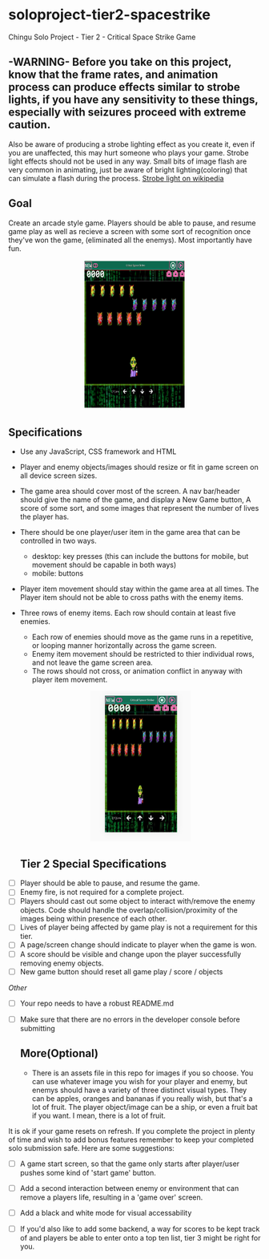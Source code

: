 # soloproject-tier2-spacestrike
Chingu Solo Project - Tier 2 - Critical Space Strike Game


## -WARNING- Before you take on this project, know that the frame rates, and animation process can produce effects similar to strobe lights,  if you have any sensitivity to these things, especially with seizures proceed with extreme caution.
Also be aware of producing a strobe lighting effect as you create it, even if you are unaffected, this may hurt someone who plays your game. Strobe light effects should not be used in any way.  Small bits of image flash are very common in animating, just be aware of bright lighting(coloring) that can simulate a flash during the process. 
[Strobe light on wikipedia](https://en.wikipedia.org/wiki/Strobe_light)


## Goal
Create an arcade style game. Players should be able to pause, and resume game play as well as recieve a screen with some sort of recognition once they've won the game, (eliminated all the enemys). 
Most importantly have fun.  

<p align="center">
  
<img src="images/CSS-2v2.gif" width="200" height="300"/>

  </p>

## Specifications
* Use any JavaScript, CSS framework and HTML
* Player and enemy objects/images should resize or fit in game screen on all device screen sizes. 
* The game area should cover most of the screen.  A nav bar/header should give the name of the game, and display a New Game button, A score of some sort, and some images that represent the number of lives the player has.
* There should be one player/user item in the game area that can be controlled in two ways.  
  - desktop: key presses (this can include the buttons for mobile, but movement should be capable in both ways)
  - mobile: buttons
* Player item movement should stay within the game area at all times. The Player item should not be able to cross paths with the enemy items.
* Three rows of enemy items. Each row should contain at least five enemies.
  - Each row of enemies should move as the game runs in a repetitive, or looping manner horizontally across the game screen.
  - Enemy item movement should be restricted to thier individual rows, and not leave the game screen area. 
  - The rows should not cross, or animation conflict in anyway with player item movement.
  <p align="center">
  <img src="images/mobile_CSS2.JPG" width="200" height="300"/>
  </p>
  
  ## Tier 2 Special Specifications
 - [ ] Player should be able to pause, and resume the game. 
 - [ ] Enemy fire, is not required for a complete project.
 - [ ] Players should cast out some object to interact with/remove the enemy objects. Code should handle the overlap/collision/proximity of the images being within presence of each other.  
 - [ ] Lives of player being affected by game play is not a requirement for this tier. 
 - [ ] A page/screen change should indicate to player when the game is won.
 - [ ] A score should be visible and change upon the player successfully removing enemy objects.
 - [ ] New game button should reset all game play / score / objects
 
  *Other*
  
- [ ] Your repo needs to have a robust README.md
- [ ] Make sure that there are no errors in the developer console before submitting

  ## More(Optional)
  * There is an assets file in this repo for images if you so choose.  You can use whatever image you wish for your player and enemy, but enemys should have a variety of three distinct visual types.  They can be apples, oranges and bananas if you really wish, but that's a lot of fruit. The player object/image can be a ship, or even a fruit bat if you want.  I mean, there is a lot of fruit. 
  
 It is ok if your game resets on refresh.  If you complete the project in plenty of time and wish to add bonus features remember to keep your completed solo submission safe. Here are some suggestions:
 
 - [ ] A game start screen, so that the game only starts after player/user pushes some kind of 'start game' button.
 - [ ] Add a second interaction between enemy or environment that can remove a players life, resulting in a 'game over' screen.
 - [ ] Add a black and white mode for visual accessability
 - [ ] If you'd also like to add some backend, a way for scores to be kept track of and players be able to enter onto a top ten list, tier 3 might be right for you.  


